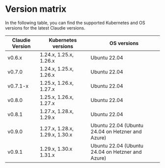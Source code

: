 # Version matrix

In the following table, you can find the supported Kubernetes and OS versions for the latest Claudie versions.

| Claudie Version | Kubernetes versions | OS versions |
| --------------- | ------------------- | ----------- |
| v0.6.x | 1.24.x, 1.25.x, 1.26.x | Ubuntu 22.04 |
| v0.7.0 | 1.24.x, 1.25.x, 1.26.x | Ubuntu 22.04 |
| v0.7.1-x | 1.25.x, 1.26.x, 1.27.x | Ubuntu 22.04 |
| v0.8.0 | 1.25.x, 1.26.x, 1.27.x | Ubuntu 22.04 |
| v0.8.1 | 1.27.x, 1.28.x, 1.29.x | Ubuntu 22.04 |
| v0.9.0 | 1.27.x, 1.28.x, 1.29.x, 1.30.x | Ubuntu 22.04 (Ubuntu 24.04 on Hetzner and Azure) |
| v0.9.1 | 1.29.x, 1.30.x 1.31.x | Ubuntu 22.04 (Ubuntu 24.04 on Hetzner and Azure) |
